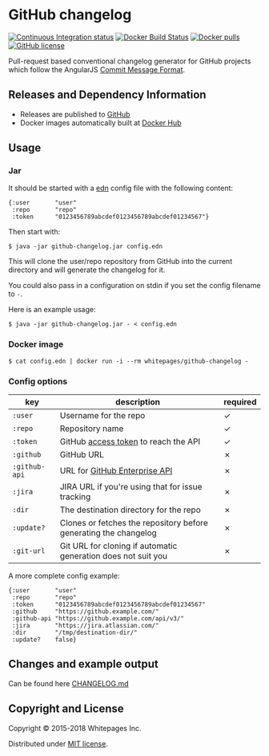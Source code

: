 # GitHub changelog

[![Continuous Integration status](https://api.travis-ci.org/whitepages/github-changelog.svg?branch=master)](http://travis-ci.org/whitepages/github-changelog)
[![Docker Build Status](https://img.shields.io/docker/build/jrottenberg/ffmpeg.svg)](https://hub.docker.com/r/whitepages/github-changelog/)
[![Docker pulls](https://img.shields.io/docker/pulls/whitepages/github-changelog.svg)](https://hub.docker.com/r/whitepages/github-changelog/)
[![GitHub license](https://img.shields.io/github/license/whitepages/github-changelog.svg)](https://github.com/whitepages/github-changelog/blob/master/LICENSE)

Pull-request based conventional changelog generator for GitHub projects which follow the AngularJS [Commit Message Format].


## Releases and Dependency Information

* Releases are published to [GitHub](https://github.com/whitepages/github-changelog/releases)
* Docker images automatically built at [Docker Hub](https://hub.docker.com/r/whitepages/github-changelog/)

## Usage

### Jar

It should be started with a [edn] config file
with the following content:

```edn
{:user       "user"
 :repo       "repo"
 :token      "0123456789abcdef0123456789abcdef01234567"}
```

Then start with:

    $ java -jar github-changelog.jar config.edn

This will clone the user/repo repository from GitHub into the current directory
and will generate the changelog for it.

You could also pass in a configuration on stdin if you set the config filename to `-`.

Here is an example usage:

    $ java -jar github-changelog.jar - < config.edn

### Docker image

    $ cat config.edn | docker run -i --rm whitepages/github-changelog -

### Config options

| key           | description                                                      | required |
|---------------|------------------------------------------------------------------|----------|
| `:user`       | Username for the repo                                            | ✓        |
| `:repo`       | Repository name                                                  | ✓        |
| `:token`      | GitHub [access token] to reach the API                           | ✓        |
| `:github`     | GitHub URL                                                       | ✗        |
| `:github-api` | URL for [GitHub Enterprise API]                                  | ✗        |
| `:jira`       | JIRA URL if you're using that for issue tracking                 | ✗        |
| `:dir`        | The destination directory for the repo                           | ✗        |
| `:update?`    | Clones or fetches the repository before generating the changelog | ✗        |
| `:git-url`    | Git URL for cloning if automatic generation does not suit you    | ✗        |

A more complete config example:

```edn
{:user       "user"
 :repo       "repo"
 :token      "0123456789abcdef0123456789abcdef01234567"
 :github     "https://github.example.com/"
 :github-api "https://github.example.com/api/v3/"
 :jira       "https://jira.atlassian.com/"
 :dir        "/tmp/destination-dir/"
 :update?    false}
```


## Changes and example output

Can be found here [CHANGELOG.md](CHANGELOG.md)


## Copyright and License

Copyright © 2015-2018 Whitepages Inc.

Distributed under [MIT license](http://choosealicense.com/licenses/mit/).

[Commit Message Format]: https://github.com/angular/angular.js/blob/master/DEVELOPERS.md#commit-message-format
[edn]: https://github.com/edn-format/edn
[access token]: https://help.github.com/articles/creating-an-access-token-for-command-line-use/
[GitHub Enterprise API]: https://developer.github.com/v3/enterprise/
